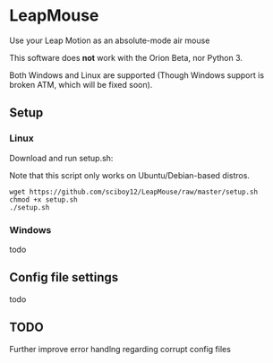 # LeapMouse
Use your Leap Motion as an absolute-mode air mouse

This software does **not** work with the Orion Beta, nor Python 3.

Both Windows and Linux are supported (Though Windows support is broken ATM, which will be fixed soon).

## Setup

### Linux
Download and run setup.sh:

Note that this script only works on Ubuntu/Debian-based distros.
```
wget https://github.com/sciboy12/LeapMouse/raw/master/setup.sh
chmod +x setup.sh
./setup.sh
```
### Windows
todo

## Config file settings
todo

## TODO
Further improve error handlng regarding corrupt config files
